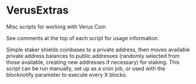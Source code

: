 # VerusExtras
Misc scripts for working with Verus Coin

See comments at the top of each script for usage information.

Simple staker shields coinbases to a private address, then moves available private address balances to public addresses (randomly selected from those available, creating new addresses if necessary) for staking. This script can be run manually, set up as a cron job, or used with the blocknotify parameter to execute every X blocks.
